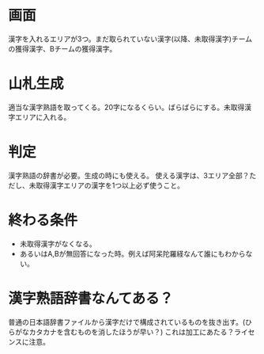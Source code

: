 # 画面
漢字を入れるエリアが3つ。まだ取られていない漢字(以降、未取得漢字)チームの獲得漢字、Bチームの獲得漢字。
# 山札生成
適当な漢字熟語を取ってくる。20字になるくらい。ばらばらにする。未取得漢字エリアに入れる。
# 判定
漢字熟語の辞書が必要。生成の時にも使える。
使える漢字は、3エリア全部？ただし、未取得漢字エリアの漢字を1つ以上必ず使うこと。
# 終わる条件
- 未取得漢字がなくなる。
- あるいはA,Bが無回答になった時。例えば阿呆陀羅経なんて誰にもわからない。
# 漢字熟語辞書なんてある？
普通の日本語辞書ファイルから漢字だけで構成されているものを抜き出す。(ひらがなカタカナを含むものを消したほうが早い？)
これは加工にあたる？ライセンスに注意。
